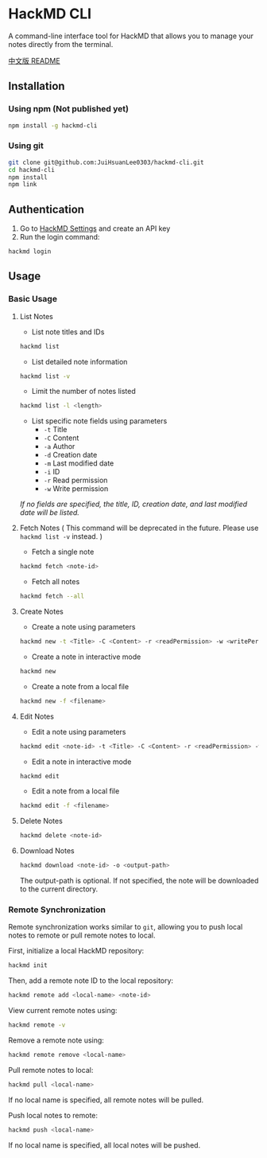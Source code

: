 # HackMD CLI

A command-line interface tool for HackMD that allows you to manage your notes directly from the terminal.

[中文版 README](README_zh_TW.md)

## Installation

### Using npm (Not published yet)

```bash
npm install -g hackmd-cli
```

### Using git

```bash
git clone git@github.com:JuiHsuanLee0303/hackmd-cli.git
cd hackmd-cli
npm install
npm link
```

## Authentication

1. Go to [HackMD Settings](https://hackmd.io/settings#api) and create an API key
2. Run the login command:

```bash
hackmd login
```

## Usage

### Basic Usage

1. List Notes

   - List note titles and IDs

   ```bash
   hackmd list
   ```

   - List detailed note information

   ```bash
   hackmd list -v
   ```

   - Limit the number of notes listed

   ```bash
   hackmd list -l <length>
   ```

   - List specific note fields using parameters
     - `-t` Title
     - `-C` Content
     - `-a` Author
     - `-d` Creation date
     - `-m` Last modified date
     - `-i` ID
     - `-r` Read permission
     - `-w` Write permission

   _If no fields are specified, the title, ID, creation date, and last modified date will be listed._

2. Fetch Notes ( This command will be deprecated in the future. Please use `hackmd list -v` instead. )

   - Fetch a single note

   ```bash
   hackmd fetch <note-id>
   ```

   - Fetch all notes

   ```bash
   hackmd fetch --all
   ```

3. Create Notes

   - Create a note using parameters

   ```bash
   hackmd new -t <Title> -C <Content> -r <readPermission> -w <writePermission> -c <commentPermission>
   ```

   - Create a note in interactive mode

   ```bash
   hackmd new
   ```

   - Create a note from a local file

   ```bash
   hackmd new -f <filename>
   ```

4. Edit Notes

   - Edit a note using parameters

   ```bash
   hackmd edit <note-id> -t <Title> -C <Content> -r <readPermission> -w <writePermission> -c <commentPermission>
   ```

   - Edit a note in interactive mode

   ```bash
   hackmd edit
   ```

   - Edit a note from a local file

   ```bash
   hackmd edit -f <filename>
   ```

5. Delete Notes

   ```bash
   hackmd delete <note-id>
   ```

6. Download Notes

   ```bash
   hackmd download <note-id> -o <output-path>
   ```

   The output-path is optional. If not specified, the note will be downloaded to the current directory.

### Remote Synchronization

Remote synchronization works similar to `git`, allowing you to push local notes to remote or pull remote notes to local.

First, initialize a local HackMD repository:

```bash
hackmd init
```

Then, add a remote note ID to the local repository:

```bash
hackmd remote add <local-name> <note-id>
```

View current remote notes using:

```bash
hackmd remote -v
```

Remove a remote note using:

```bash
hackmd remote remove <local-name>
```

Pull remote notes to local:

```bash
hackmd pull <local-name>
```

If no local name is specified, all remote notes will be pulled.

Push local notes to remote:

```bash
hackmd push <local-name>
```

If no local name is specified, all local notes will be pushed.
